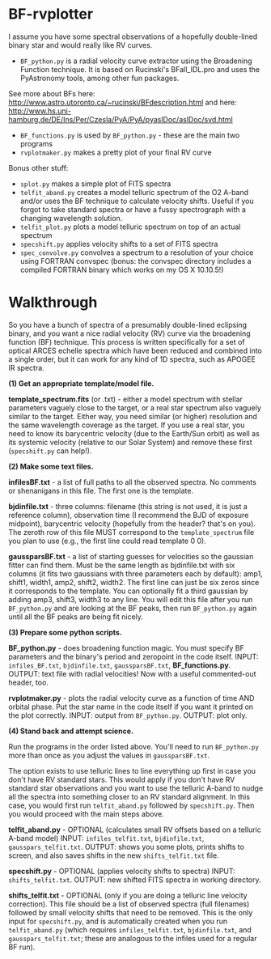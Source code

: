 BF-rvplotter
============

I assume you have some spectral observations of a hopefully double-lined binary star and would really like RV curves.

* `BF_python.py` is a radial velocity curve extractor using the Broadening Function technique. It is based on Rucinski's BFall_IDL.pro and uses the PyAstronomy tools, among other fun packages.

See more about BFs here: http://www.astro.utoronto.ca/~rucinski/BFdescription.html
and here: http://www.hs.uni-hamburg.de/DE/Ins/Per/Czesla/PyA/PyA/pyaslDoc/aslDoc/svd.html

* `BF_functions.py` is used by `BF_python.py` - these are the main two programs
* `rvplotmaker.py` makes a pretty plot of your final RV curve

Bonus other stuff:
* `splot.py` makes a simple plot of FITS spectra
* `telfit_aband.py` creates a model telluric spectrum of the O2 A-band and/or uses the BF technique to calculate velocity shifts. Useful if you forgot to take standard spectra or have a fussy spectrograph with a changing wavelength solution.
* `telfit_plot.py` plots a model telluric spectrum on top of an actual spectrum
* `specshift.py` applies velocity shifts to a set of FITS spectra
* `spec_convolve.py` convolves a spectrum to a resolution of your choice using FORTRAN convspec (bonus: the convspec directory includes a compiled FORTRAN binary which works on my OS X 10.10.5!)

Walkthrough
============

So you have a bunch of spectra of a presumably double-lined eclipsing binary, and you want a nice radial velocity (RV) curve via the broadening function (BF) technique. This process is written specifically for a set of optical ARCES echelle spectra which have been reduced and combined into a single order, but it can work for any kind of 1D spectra, such as APOGEE IR spectra.

**(1) Get an appropriate template/model file.**

**template_spectrum.fits** (or .txt) - either a model spectrum with stellar parameters vaguely close to the target, or a real star spectrum also vaguely similar to the target. Either way, you need similar (or higher) resolution and the same wavelength coverage as the target. If you use a real star, you need to know its barycentric velocity (due to the Earth/Sun orbit) as well as its systemic velocity (relative to our Solar System) and remove these first (`specshift.py` can help!).

**(2) Make some text files.**

**infilesBF.txt** - a list of full paths to all the observed spectra. No comments or shenanigans in this file. The first one is the template.

**bjdinfile.txt** - three columns: filename (this string is not used, it is just a reference column), observation time (I recommend the BJD of exposure midpoint), barycentric velocity (hopefully from the header? that's on you). The zeroth row of this file MUST correspond to the `template_spectrum` file you plan to use (e.g., the first line could read template 0 0).

**gaussparsBF.txt** - a list of starting guesses for velocities so the gaussian fitter can find them. Must be the same length as bjdinfile.txt with six columns (it fits two gaussians with three parameters each by default): amp1, shift1, width1, amp2, shift2, width2. The first line can just be six zeros since it corresponds to the template. You can optionally fit a third gaussian by adding amp3, shift3, width3 to any line. You will edit this file after you run `BF_python.py` and are looking at the BF peaks, then run `BF_python.py` again until all the BF peaks are being fit nicely.

**(3) Prepare some python scripts.**

**BF_python.py** - does broadening function magic. You must specify BF parameters and the binary's period and zeropoint in the code itself.
INPUT: `infiles_BF.txt`, `bjdinfile.txt`, `gaussparsBF.txt`, **BF_functions.py**.
OUTPUT: text file with radial velocities! Now with a useful commented-out header, too.

**rvplotmaker.py** - plots the radial velocity curve as a function of time AND orbital phase. Put the star name in the code itself if you want it printed on the plot correctly.
INPUT: output from `BF_python.py`.
OUTPUT: plot only.

**(4) Stand back and attempt science.**

Run the programs in the order listed above. You'll need to run `BF_python.py` more than once as you adjust the values in `gaussparsBF.txt`.


The option exists to use telluric lines to line everything up first in case you don't have RV standard stars. This would apply if you don't have RV standard star observations and you want to use the telluric A-band to nudge all the spectra into something closer to an RV standard alignment. In this case, you would first run `telfit_aband.py` followed by `specshift.py`. Then you would proceed with the main steps above.

**telfit_aband.py** - OPTIONAL (calculates small RV offsets based on a telluric A-band model)
INPUT: `infiles_telfit.txt`, `bjdinfile.txt`, `gausspars_telfit.txt`.
OUTPUT: shows you some plots, prints shifts to screen, and also saves shifts in the new `shifts_telfit.txt` file.

**specshift.py** - OPTIONAL (applies velocity shifts to spectra)
INPUT: `shifts_telfit.txt`.
OUTPUT: new shifted FITS spectra in working directory.

**shifts_telfit.txt** - OPTIONAL (only if you are doing a telluric line velocity correction). This file should be a list of observed spectra (full filenames) followed by small velocity shifts that need to be removed. This is the only input for `specshift.py`, and is automatically created when you run `telfit_aband.py` (which requires `infiles_telfit.txt`, `bjdinfile.txt`, and `gausspars_telfit.txt`; these are analogous to the infiles used for a regular BF run).
